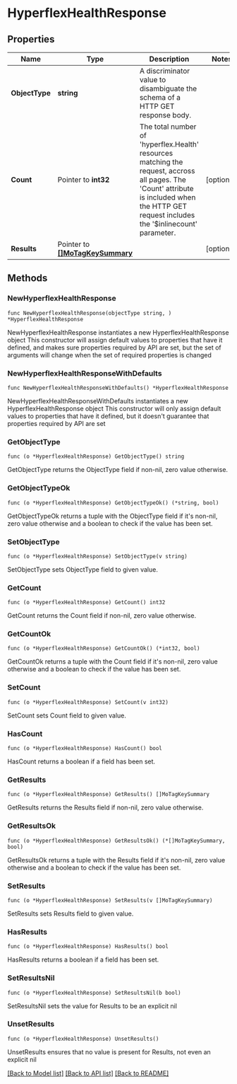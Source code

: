 # HyperflexHealthResponse

## Properties

Name | Type | Description | Notes
------------ | ------------- | ------------- | -------------
**ObjectType** | **string** | A discriminator value to disambiguate the schema of a HTTP GET response body. | 
**Count** | Pointer to **int32** | The total number of &#39;hyperflex.Health&#39; resources matching the request, accross all pages. The &#39;Count&#39; attribute is included when the HTTP GET request includes the &#39;$inlinecount&#39; parameter. | [optional] 
**Results** | Pointer to [**[]MoTagKeySummary**](mo.TagKeySummary.md) |  | [optional] 

## Methods

### NewHyperflexHealthResponse

`func NewHyperflexHealthResponse(objectType string, ) *HyperflexHealthResponse`

NewHyperflexHealthResponse instantiates a new HyperflexHealthResponse object
This constructor will assign default values to properties that have it defined,
and makes sure properties required by API are set, but the set of arguments
will change when the set of required properties is changed

### NewHyperflexHealthResponseWithDefaults

`func NewHyperflexHealthResponseWithDefaults() *HyperflexHealthResponse`

NewHyperflexHealthResponseWithDefaults instantiates a new HyperflexHealthResponse object
This constructor will only assign default values to properties that have it defined,
but it doesn't guarantee that properties required by API are set

### GetObjectType

`func (o *HyperflexHealthResponse) GetObjectType() string`

GetObjectType returns the ObjectType field if non-nil, zero value otherwise.

### GetObjectTypeOk

`func (o *HyperflexHealthResponse) GetObjectTypeOk() (*string, bool)`

GetObjectTypeOk returns a tuple with the ObjectType field if it's non-nil, zero value otherwise
and a boolean to check if the value has been set.

### SetObjectType

`func (o *HyperflexHealthResponse) SetObjectType(v string)`

SetObjectType sets ObjectType field to given value.


### GetCount

`func (o *HyperflexHealthResponse) GetCount() int32`

GetCount returns the Count field if non-nil, zero value otherwise.

### GetCountOk

`func (o *HyperflexHealthResponse) GetCountOk() (*int32, bool)`

GetCountOk returns a tuple with the Count field if it's non-nil, zero value otherwise
and a boolean to check if the value has been set.

### SetCount

`func (o *HyperflexHealthResponse) SetCount(v int32)`

SetCount sets Count field to given value.

### HasCount

`func (o *HyperflexHealthResponse) HasCount() bool`

HasCount returns a boolean if a field has been set.

### GetResults

`func (o *HyperflexHealthResponse) GetResults() []MoTagKeySummary`

GetResults returns the Results field if non-nil, zero value otherwise.

### GetResultsOk

`func (o *HyperflexHealthResponse) GetResultsOk() (*[]MoTagKeySummary, bool)`

GetResultsOk returns a tuple with the Results field if it's non-nil, zero value otherwise
and a boolean to check if the value has been set.

### SetResults

`func (o *HyperflexHealthResponse) SetResults(v []MoTagKeySummary)`

SetResults sets Results field to given value.

### HasResults

`func (o *HyperflexHealthResponse) HasResults() bool`

HasResults returns a boolean if a field has been set.

### SetResultsNil

`func (o *HyperflexHealthResponse) SetResultsNil(b bool)`

 SetResultsNil sets the value for Results to be an explicit nil

### UnsetResults
`func (o *HyperflexHealthResponse) UnsetResults()`

UnsetResults ensures that no value is present for Results, not even an explicit nil

[[Back to Model list]](../README.md#documentation-for-models) [[Back to API list]](../README.md#documentation-for-api-endpoints) [[Back to README]](../README.md)


